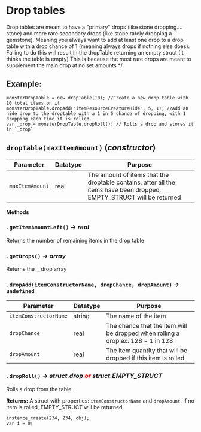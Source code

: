 # Drop tables
Drop tables are meant to have a "primary" drops (like stone dropping.... stone) and more rare secondary drops (like stone rarely dropping a gemstone).
Meaning you always want to add at least one drop to a drop table with a drop chance of 1 (meaning always drops if nothing else does).
Failing to do this will result in the dropTable returning an empty struct (It thinks the table is empty)
This is because the most rare drops are meant to supplement the main drop at no set amounts */
## Example:
```gml
monsterDropTable = new dropTable(10); //Create a new drop table with 10 total items on it
monsterDropTable.dropAdd("itemResourceCreatureHide", 5, 1); //Add an hide drop to the droptable with a 1 in 5 chance of dropping, with 1 dropping each time it is rolled.
var _drop = monsterDropTable.dropRoll(); // Rolls a drop and stores it in `_drop`
```

## `dropTable(maxItemAmount)` (*constructor*)

| Parameter | Datatype  | Purpose |
|-----------|-----------|---------|
|`maxItemAmount` |real |The amount of items that the droptable contains, after all the items have been dropped, EMPTY_STRUCT will be returned |

**Methods**
### `.getItemAmountLeft()` → *real*
Returns the number of remaining items in the drop table

### `.getDrops()` → *array<drops>*
Returns the __drop array

### `.dropAdd(itemConstructorName, dropChance, dropAmount)` → `undefined`

| Parameter | Datatype  | Purpose |
|-----------|-----------|---------|
|`itemConstructorName` |string |The name of the item |
|`dropChance` |real |The chance that the item will be dropped when rolling a drop ex: 128 = 1 in 128 |
|`dropAmount` |real |The item quantity that will be dropped if this item is rolled |

### `.dropRoll()` → *struct.drop <span style="color: red;"> *or* </span> struct.EMPTY_STRUCT*
Rolls a drop from the table.

**Returns:** A struct with properties: `itemConstructorName` and `dropAmount`. If no item is rolled, EMPTY_STRUCT will be returned.
```gml
instance_create(234, 234, obj);
var i = 0;
```
